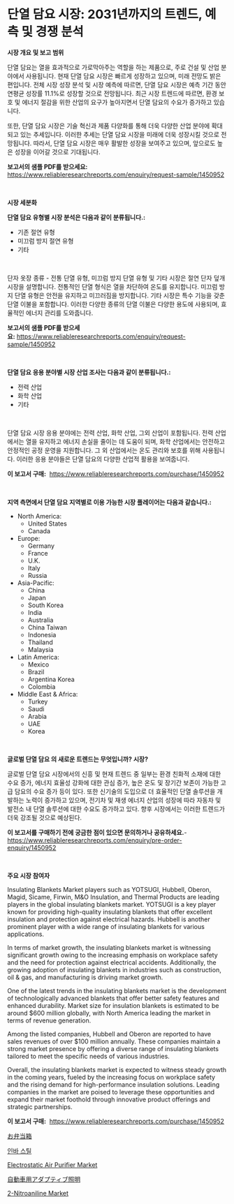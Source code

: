 <p><h1>단열 담요 시장: 2031년까지의 트렌드, 예측 및 경쟁 분석</h1></p><p><strong>시장 개요 및 보고 범위</strong></p>
<p><p>단열 담요는 열을 효과적으로 가로막아주는 역할을 하는 제품으로, 주로 건설 및 산업 분야에서 사용됩니다. 현재 단열 담요 시장은 빠르게 성장하고 있으며, 미래 전망도 밝은 편입니다. 전체 시장 성장 분석 및 시장 예측에 따르면, 단열 담요 시장은 예측 기간 동안 연평균 성장률 11.1%로 성장할 것으로 전망됩니다. 최근 시장 트렌드에 따르면, 환경 보호 및 에너지 절감을 위한 산업의 요구가 높아지면서 단열 담요의 수요가 증가하고 있습니다.</p><p>또한, 단열 담요 시장은 기술 혁신과 제품 다양화를 통해 더욱 다양한 산업 분야에 확대되고 있는 추세입니다. 이러한 추세는 단열 담요 시장을 미래에 더욱 성장시킬 것으로 전망됩니다. 따라서, 단열 담요 시장은 매우 활발한 성장을 보여주고 있으며, 앞으로도 높은 성장을 이어갈 것으로 기대됩니다.</p></p>
<p><strong>보고서의 샘플 PDF를 받으세요:</strong> <a href="https://www.reliableresearchreports.com/enquiry/request-sample/1450952">https://www.reliableresearchreports.com/enquiry/request-sample/1450952</a></p>
<p>&nbsp;</p>
<p><strong>시장 세분화</strong></p>
<p><strong>단열 담요 유형별 시장 분석은 다음과 같이 분류됩니다.:</strong></p>
<p><ul><li>기존 절연 유형</li><li>미끄럼 방지 절연 유형</li><li>기타</li></ul></p>
<p>&nbsp;</p>
<p><p>단자 옷장 종류 - 전통 단열 유형, 미끄럼 방지 단열 유형 및 기타 시장은 절연 단자 덮개 시장을 설명합니다. 전통적인 단열 형식은 열을 차단하여 온도를 유지합니다. 미끄럼 방지 단열 유형은 안전을 유지하고 미끄러짐을 방지합니다. 기타 시장은 특수 기능을 갖춘 단열 이불을 포함합니다. 이러한 다양한 종류의 단열 이불은 다양한 용도에 사용되며, 효율적인 에너지 관리를 도와줍니다.</p></p>
<p><strong>보고서의 샘플 PDF를 받으세요:</strong>&nbsp;<a href="https://www.reliableresearchreports.com/enquiry/request-sample/1450952">https://www.reliableresearchreports.com/enquiry/request-sample/1450952</a></p>
<p>&nbsp;</p>
<p><strong> 단열 담요 응용 분야별 시장 산업 조사는 다음과 같이 분류됩니다.:</strong></p>
<p><ul><li>전력 산업</li><li>화학 산업</li><li>기타</li></ul></p>
<p>&nbsp;</p>
<p><p>단열 담요 시장 응용 분야에는 전력 산업, 화학 산업, 그외 산업이 포함됩니다. 전력 산업에서는 열을 유지하고 에너지 손실을 줄이는 데 도움이 되며, 화학 산업에서는 안전하고 안정적인 공정 운영을 지원합니다. 그 외 산업에서는 온도 관리와 보호를 위해 사용됩니다. 이러한 응용 분야들은 단열 담요의 다양한 산업적 활용을 보여줍니다.</p></p>
<p><strong>이 보고서 구매:</strong>&nbsp; <a href="https://www.reliableresearchreports.com/purchase/1450952">https://www.reliableresearchreports.com/purchase/1450952</a></p>
<p>&nbsp;</p>
<p><strong>지역 측면에서 단열 담요 지역별로 이용 가능한 시장 플레이어는 다음과 같습니다.:</strong></p>
<p><ul>
    <li>
        North America:
        <ul>
            <li>United States</li>
            <li>Canada</li>
        </ul>
    </li>
    <li>
        Europe:
        <ul>
            <li>Germany</li>
            <li>France</li>
            <li>U.K.</li>
            <li>Italy</li>
            <li>Russia</li>
        </ul>
    </li>
    <li>
        Asia-Pacific:
        <ul>
            <li>China</li>
            <li>Japan</li>
            <li>South Korea</li>
            <li>India</li>
            <li>Australia</li>
            <li>China Taiwan</li>
            <li>Indonesia</li>
            <li>Thailand</li>
            <li>Malaysia</li>
        </ul>
    </li>
    <li>
        Latin America:
        <ul>
            <li>Mexico</li>
            <li>Brazil</li>
            <li>Argentina Korea</li>
            <li>Colombia</li>
        </ul>
    </li>
    <li>
        Middle East & Africa:
        <ul>
            <li>Turkey</li>
            <li>Saudi</li>
            <li>Arabia</li>
            <li>UAE</li>
            <li>Korea</li>
        </ul>
    </li>
    </ul></p>
<p>&nbsp;</p>
<p><strong>글로벌 단열 담요 의 새로운 트렌드는 무엇입니까? 시장?</strong></p>
<p><p>글로벌 단열 담요 시장에서의 신흥 및 현재 트렌드 중 일부는 환경 친화적 소재에 대한 수요 증가, 에너지 효율성 강화에 대한 관심 증가, 높은 온도 및 장기간 보존이 가능한 고급 담요의 수요 증가 등이 있다. 또한 신기술의 도입으로 더 효율적인 단열 솔루션을 개발하는 노력이 증가하고 있으며, 전기차 및 재생 에너지 산업의 성장에 따라 자동차 및 발전소 내 단열 솔루션에 대한 수요도 증가하고 있다. 향후 시장에서는 이러한 트렌드가 더욱 강조될 것으로 예상된다.</p></p>
<p><strong>이 보고서를 구매하기 전에 궁금한 점이 있으면 문의하거나 공유하세요.</strong>- <a href="https://www.reliableresearchreports.com/enquiry/pre-order-enquiry/1450952">https://www.reliableresearchreports.com/enquiry/pre-order-enquiry/1450952</a></p>
<p>&nbsp;</p>
<p><strong>주요 시장 참여자</strong></p>
<p><p>Insulating Blankets Market players such as YOTSUGI, Hubbell, Oberon, Magid, Sicame, Firwin, M&O Insulation, and Thermal Products are leading players in the global insulating blankets market. YOTSUGI is a key player known for providing high-quality insulating blankets that offer excellent insulation and protection against electrical hazards. Hubbell is another prominent player with a wide range of insulating blankets for various applications.</p><p>In terms of market growth, the insulating blankets market is witnessing significant growth owing to the increasing emphasis on workplace safety and the need for protection against electrical accidents. Additionally, the growing adoption of insulating blankets in industries such as construction, oil & gas, and manufacturing is driving market growth.</p><p>One of the latest trends in the insulating blankets market is the development of technologically advanced blankets that offer better safety features and enhanced durability. Market size for insulation blankets is estimated to be around $600 million globally, with North America leading the market in terms of revenue generation.</p><p>Among the listed companies, Hubbell and Oberon are reported to have sales revenues of over $100 million annually. These companies maintain a strong market presence by offering a diverse range of insulating blankets tailored to meet the specific needs of various industries.</p><p>Overall, the insulating blankets market is expected to witness steady growth in the coming years, fueled by the increasing focus on workplace safety and the rising demand for high-performance insulation solutions. Leading companies in the market are poised to leverage these opportunities and expand their market foothold through innovative product offerings and strategic partnerships.</p></p>
<p><strong>이 보고서 구매:</strong>&nbsp;&nbsp;<a href="https://www.reliableresearchreports.com/purchase/1450952">https://www.reliableresearchreports.com/purchase/1450952</a></p>
<p><p><a href="https://medium.com/@fabianhoncescu2022/%E5%BC%81%E5%BD%93%E3%83%9C%E3%83%83%E3%82%AF%E3%82%B9%E5%B8%82%E5%A0%B4%E5%88%86%E6%9E%90-%E3%81%9D%E3%81%AE%E5%B9%B4%E9%96%93%E8%A4%87%E5%88%A9%E6%88%90%E9%95%B7%E7%8E%87-%E5%B8%82%E5%A0%B4%E3%82%BB%E3%82%B0%E3%83%A1%E3%83%B3%E3%83%86%E3%83%BC%E3%82%B7%E3%83%A7%E3%83%B3%E3%81%A8%E4%B8%96%E7%95%8C%E7%9A%84%E3%81%AA%E6%A5%AD%E7%95%8C%E6%A6%82%E8%A6%81-20974ac7d912">お弁当箱</a></p><p><a href="https://github.com/plelbej847484502/Market-Research-Report-List-1/blob/main/39926543749.md">인바 스틸</a></p><p><a href="https://github.com/WillieWoodard/Market-Research-Report-List-4/blob/main/electrostatic-air-purifier-market.md">Electrostatic Air Purifier Market</a></p><p><a href="https://github.com/dzy793153605/Market-Research-Report-List-1/blob/main/21141064147.md">自動車用アダプティブ照明</a></p><p><a href="https://issuu.com/reportprime-2/docs/2-nitroaniline-market-size-2030.pptx">2-Nitroaniline Market</a></p></p>
